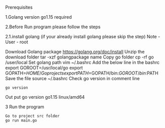 Prerequisites 
 
1.Golang version go1.15 required

2.Before Run program please follow the steps

2.1.install golang (if your already install golang please skip the step) Note - User - root

Download  Golang package 
	https://golang.org/doc/install
Unzip the download folder 
   tar -xzf golangpackage name 
Copy go folder 
	cp -rf  go /user/local
Set golang path 
	vim ~/.bashrc
Add the below line in the bashrc 
	export GOROOT=/usr/local/go
	export GOPATH=$HOME/Goprojects
	export PATH=$GOPATH/bin:$GOROOT/bin:$PATH
Save the file
	source  ~/.bashrc
Check go version in comment line
	
	go version 
 Out put 
	go version go1.15 linux/amd64

3 Run the program  
    
    Go to project src folder 
    go run main.go
 
